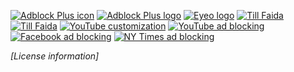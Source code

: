 [![Adblock Plus icon](/images/media/abp_icon_small.jpg)](/images/media/abp_icon.jpg)
[![Adblock Plus logo](/images/media/abp_logo_small.png)](/images/media/abp_logo.png)
[![Eyeo logo](/images/media/eyeo_logo_small.png)](/images/media/eyeo_logo.png)
[![Till Faida](/images/media/till1_small.jpg)](/images/media/till1.jpg)
[![Till Faida](/images/media/till2_small.jpg)](/images/media/till2.jpg)
[![YouTube customization](/images/media/youtube_customization_small.png)](/images/media/youtube_customization.png)
[![YouTube ad blocking](/images/media/youtube_ads_small.png)](/images/media/youtube_ads.png)
[![Facebook ad blocking](/images/media/facebook_ads_small.png)](/images/media/facebook_ads.png)
[![NY Times ad blocking](/images/media/nytimes_ads_small.png)](/images/media/nytimes_ads.png)

*[License information]*
